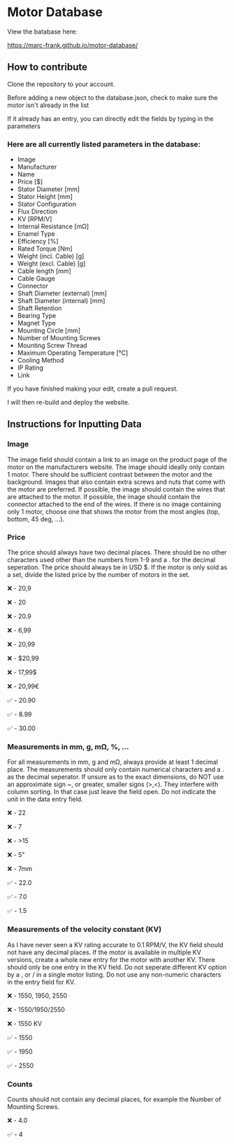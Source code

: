 # Motor Database

View the batabase here:

https://marc-frank.github.io/motor-database/

## How to contribute

Clone the repository to your account.

Before adding a new object to the database.json, check to make sure the motor isn't already in the list

If it already has an entry, you can directly edit the fields by typing in the parameters

### Here are all currently listed parameters in the database:

- Image
- Manufacturer
- Name
- Price [$]
- Stator Diameter [mm]
- Stator Height [mm]
- Stator Configuration
- Flux Direction
- KV [RPM/V]
- Internal Resistance [mΩ]
- Enamel Type
- Efficiency [%]
- Rated Torque [Nm]
- Weight (incl. Cable) [g]
- Weight (excl. Cable) [g]
- Cable length [mm]
- Cable Gauge
- Connector
- Shaft Diameter (external) [mm]
- Shaft Diameter (internal) [mm]
- Shaft Retention
- Bearing Type
- Magnet Type
- Mounting Circle [mm]
- Number of Mounting Screws
- Mounting Screw Thread
- Maximum Operating Temperature [°C]
- Cooling Method
- IP Rating
- Link

If you have finished making your edit, create a pull request.

I will then re-build and deploy the website.

## Instructions for Inputting Data

### Image

The image field should contain a link to an image on the product page of the motor on the manufacturers website. The image should ideally only contain 1 motor. There should be sufficient contrast between the motor and the background. Images that also contain extra screws and nuts that come with the motor are preferred. If possible, the image should contain the wires that are attached to the motor. If possible, the image should contain the connector attached to the end of the wires. If there is no image containing only 1 motor, choose one that shows the motor from the most angles (top, bottom, 45 deg, ...).

### Price

The price should always have two decimal places. There should be no other characters used other than the numbers from 1-9 and a . for the decimal seperation. The price should always be in USD $. If the motor is only sold as a set, divide the listed price by the number of motors in the set.

❌ - 20,9

❌ - 20

❌ - 20.9

❌ - 6,99

❌ - 20,99

❌ - $20,99

❌ - 17,99$

❌ - 20,99€

✅ - 20.90

✅ - 8.99

✅ - 30.00

### Measurements in mm, g, mΩ, %, ...

For all measurements in mm, g and mΩ, always provide at least 1 decimal place. The measurements should only contain numerical characters and a . as the decimal seperator. If unsure as to the exact dimensions, do NOT use an approximate sign ~, or greater, smaller signs (>,<). They interfere with column sorting. In that case just leave the field open. Do not indicate the unit in the data entry field.

❌ - 22

❌ - 7

❌ - >15

❌ - 5"

❌ - 7mm

✅ - 22.0

✅ - 7.0

✅ - 1.5

### Measurements of the velocity constant (KV)

As I have never seen a KV rating accurate to 0.1 RPM/V, the KV field should not have any decimal places. If the motor is available in multiple KV versions, create a whole new entry for the motor with another KV. There should only be one entry in the KV field. Do not seperate different KV option by a , or / in a single motor listing. Do not use any non-numeric characters in the entry field for KV.

❌ - 1550, 1950, 2550

❌ - 1550/1950/2550

❌ - 1550 KV

✅ - 1550

✅ - 1950

✅ - 2550

### Counts

Counts should not contain any decimal places, for example the Number of Mounting Screws.

❌ - 4.0

✅ - 4

